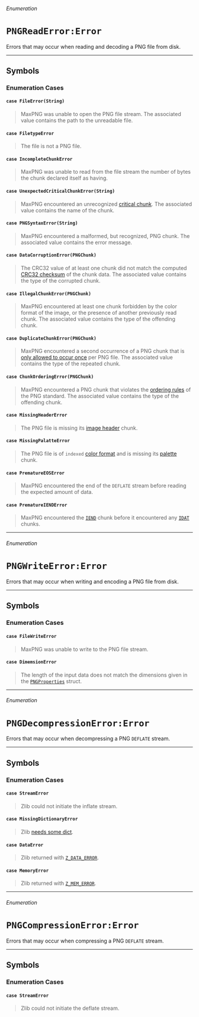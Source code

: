 ###### Enumeration

# `PNGReadError:Error`

Errors that may occur when reading and decoding a PNG file from disk.

------

## Symbols

### Enumeration Cases

#### `case FileError(String)`
> MaxPNG was unable to open the PNG file stream. The associated value contains the path to the unreadable file.

#### `case FiletypeError`
> The file is not a PNG file.

#### `case IncompleteChunkError`
> MaxPNG was unable to read from the file stream the number of bytes the chunk declared itself as having.

#### `case UnexpectedCriticalChunkError(String)`
> MaxPNG encountered an unrecognized [critical chunk](http://www.libpng.org/pub/png/spec/1.2/PNG-Structure.html#Chunk-naming-conventions). The associated value contains the name of the chunk.

#### `case PNGSyntaxError(String)`
> MaxPNG encountered a malformed, but recognized, PNG chunk. The associated value contains the error message.

#### `case DataCorruptionError(PNGChunk)`
> The CRC32 value of at least one chunk did not match the computed [CRC32 checksum](www.libpng.org/pub/png/spec/1.2/PNG-Structure.html#CRC-algorithm) of the chunk data. The associated value contains the type of the corrupted chunk.

#### `case IllegalChunkError(PNGChunk)`
> MaxPNG encountered at least one chunk forbidden by the color format of the image, or the presence of another previously read chunk. The associated value contains the type of the offending chunk.

#### `case DuplicateChunkError(PNGChunk)`
> MaxPNG encountered a second occurrence of a PNG chunk that is [only allowed to occur once](http://www.libpng.org/pub/png/spec/1.2/PNG-Chunks.html#C.Summary-of-standard-chunks) per PNG file. The associated value contains the type of the repeated chunk.

#### `case ChunkOrderingError(PNGChunk)`
> MaxPNG encountered a PNG chunk that violates the [ordering rules](http://www.libpng.org/pub/png/spec/1.2/PNG-Chunks.html#C.Summary-of-standard-chunks) of the PNG standard. The associated value contains the type of the offending chunk.

#### `case MissingHeaderError`
> The PNG file is missing its [image header](http://www.libpng.org/pub/png/spec/1.2/PNG-Chunks.html#C.IHDR) chunk.

#### `case MissingPalatteError`
> The PNG file is of `indexed` [color format](pngproperties_colorformat.md) and is missing its [palette](http://www.libpng.org/pub/png/spec/1.2/PNG-Chunks.html#C.PLTE) chunk.

#### `case PrematureEOSError`
> MaxPNG encountered the end of the `DEFLATE` stream before reading the expected amount of data.

#### `case PrematureIENDError`
> MaxPNG encountered the [`IEND`](pngchunk.md#case-IEND) chunk before it encountered any [`IDAT`](pngchunk.md#case-IDAT) chunks.

------

###### Enumeration

# `PNGWriteError:Error`

Errors that may occur when writing and encoding a PNG file from disk.

------

## Symbols

### Enumeration Cases

#### `case FileWriteError`
> MaxPNG was unable to write to the PNG file stream.

#### `case DimemsionError`
> The length of the input data does not match the dimensions given in the [`PNGProperties`](pngproperties.md) struct.

------

###### Enumeration

# `PNGDecompressionError:Error`

Errors that may occur when decompressing a PNG `DEFLATE` stream.

------

## Symbols

### Enumeration Cases

#### `case StreamError`
> Zlib could not initiate the inflate stream.

#### `case MissingDictionaryError`
> Zlib [needs some dict](http://www.zlib.net/manual.html#Constants).

#### `case DataError`
> Zlib returned with [`Z_DATA_ERROR`](http://www.zlib.net/manual.html#Constants).

#### `case MemoryError`
> Zlib returned with [`Z_MEM_ERROR`](http://www.zlib.net/manual.html#Constants).

------

###### Enumeration

# `PNGCompressionError:Error`

Errors that may occur when compressing a PNG `DEFLATE` stream.

------

## Symbols

### Enumeration Cases

#### `case StreamError`
> Zlib could not initiate the deflate stream.
